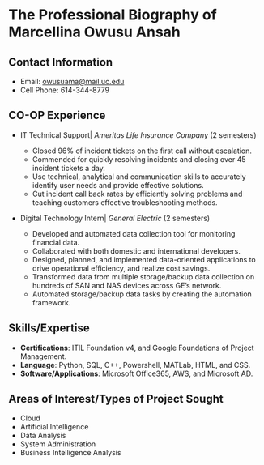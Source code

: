 # The Professional Biography of Marcellina Owusu Ansah

## Contact Information 
  * Email: owusuama@mail.uc.edu
  * Cell Phone: 614-344-8779

## CO-OP Experience
  * IT Technical Support| _Ameritas Life Insurance Company_	                    (2 semesters)
    * Closed 96% of incident tickets on the first call without escalation.
    * Commended for quickly resolving incidents and closing over 45 incident tickets a day.
    * Use technical, analytical and communication skills to accurately identify user needs and provide effective solutions.
    * Cut incident call back rates by efficiently solving problems and teaching customers effective troubleshooting methods.

  * Digital Technology Intern| _General Electric_			            (2 semesters)
    * Developed and automated data collection tool for monitoring financial data.
    * Collaborated with both domestic and international developers.
    * Designed, planned, and implemented data-oriented applications to drive operational efficiency, and realize cost savings.
    * Transformed data from multiple storage/backup data collection on hundreds of SAN and NAS devices across GE’s network.
    * Automated storage/backup data tasks by creating the automation framework.
## Skills/Expertise
  * **Certifications**: ITIL Foundation v4, and Google Foundations of Project Management.
  * **Language**: Python, SQL, C++, Powershell,  MATLab, HTML, and CSS.
  * **Software/Applications**: Microsoft Office365, AWS, and Microsoft AD.

## Areas of Interest/Types of Project Sought
  * Cloud
  * Artificial Intelligence
  * Data Analysis
  * System Administration
  * Business Intelligence Analysis
  

